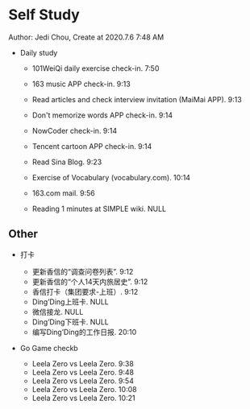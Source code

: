 # Self Study

Author: Jedi Chou, Create at 2020.7.6 7:48 AM

* Daily study
  * 101WeiQi daily exercise check-in. 7:50
  * 163 music APP check-in. 9:13
  * Read articles and check interview invitation (MaiMai APP). 9:13
  * Don't memorize words APP check-in. 9:14
  * NowCoder check-in. 9:14
  * Tencent cartoon APP check-in. 9:14
  * Read Sina Blog. 9:23
  * Exercise of Vocabulary (vocabulary.com). 10:14

  * 163.com mail. 9:56
  * Reading 1 minutes at SIMPLE wiki. NULL

## Other

* 打卡
  * 更新香信的“调查问卷列表”. 9:12
  * 更新香信的“个人14天内旅居史”. 9:12
  * 香信打卡（集团要求-上班）. 9:12
  * Ding’Ding上班卡. NULL
  * 微信接龙. NULL
  * Ding’Ding下班卡. NULL
  * 编写Ding’Ding的工作日报. 20:10

* Go Game checkb
  * Leela Zero vs Leela Zero. 9:38
  * Leela Zero vs Leela Zero. 9:48
  * Leela Zero vs Leela Zero. 9:54
  * Leela Zero vs Leela Zero. 10:08
  * Leela Zero vs Leela Zero. 10:21
